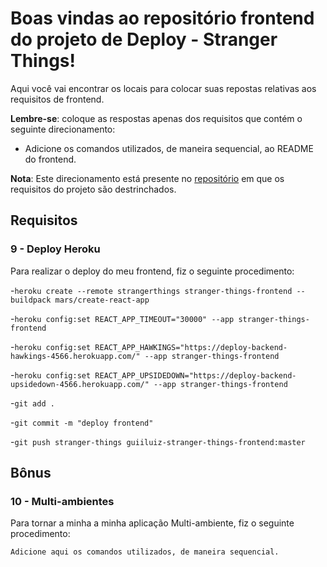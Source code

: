 # Boas vindas ao repositório frontend do projeto de Deploy - Stranger Things!

Aqui você vai encontrar os locais para colocar suas repostas relativas aos requisitos de frontend.

**Lembre-se**: coloque as respostas apenas dos requisitos que contém o seguinte direcionamento:

  - Adicione os comandos utilizados, de maneira sequencial, ao README do frontend.

**Nota**: Este direcionamento está presente no [repositório](https://github.com/tryber/sd-01-block31-stranger-things) em que os requisitos do projeto são destrinchados.

## Requisitos

### 9 - Deploy Heroku

Para realizar o deploy do meu frontend, fiz o seguinte procedimento:

-`heroku create --remote strangerthings stranger-things-frontend --buildpack mars/create-react-app`

-`heroku config:set REACT_APP_TIMEOUT="30000" --app stranger-things-frontend`

-`heroku config:set REACT_APP_HAWKINGS="https://deploy-backend-hawkings-4566.herokuapp.com/" --app stranger-things-frontend`

-`heroku config:set REACT_APP_UPSIDEDOWN="https://deploy-backend-upsidedown-4566.herokuapp.com/" --app stranger-things-frontend`

-`git add .`

-`git commit -m "deploy frontend"`

-`git push stranger-things guiiluiz-stranger-things-frontend:master`

## Bônus

### 10 - Multi-ambientes

Para tornar a minha a minha aplicação Multi-ambiente, fiz o seguinte procedimento:

`Adicione aqui os comandos utilizados, de maneira sequencial.`
